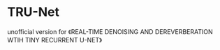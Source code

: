 # TRU-Net
unofficial  version for 《REAL-TIME DENOISING AND DEREVERBERATION WTIH TINY RECURRENT U-NET》
